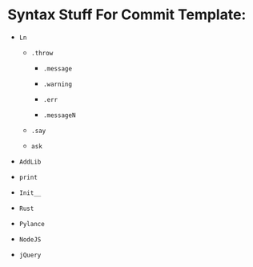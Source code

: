 # Syntax Stuff For Commit Template:

* `Ln`

  * `.throw`
  
    * `.message`
    
    * `.warning`
    
    * `.err`
    
    * `.messageN`
    
  * `.say`
  
  * `ask`
  
* `AddLib`

* `print`

* `Init__`

 * `Rust`

 * `Pylance`

 *  `NodeJS`

 * `jQuery`
